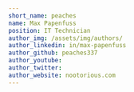 ```yaml
---
short_name: peaches
name: Max Papenfuss
position: IT Technician
author_img: /assets/img/authors/
author_linkedin: in/max-papenfuss
author_github: peaches337
author_youtube: 
author_twitter: 
author_website: nootorious.com
---
```


